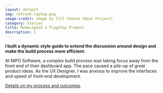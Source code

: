 ```yaml
---
layout: default
img: refresh-laptop.png
image-credit: Image by Till Teenck (Noun Project)
category: Stories
title: Redesigned a Flagship Product
description: |
---
```

**I built a dynamic style guide to extend the discussion around design and make the build process more efficient.**

At NIPO Software, a complex build process was taking focus away from the front end of their dashboard app. The pace caused a pile-up of great product ideas. As the UX Designer, I was anxious to improve the interfaces and speed of front-end development.

<a role="button" data-toggle="collapse" href="#collapseNIPO1" aria-expanded="false" aria-controls="collapseStories">Details on my process and outcomes</a>.
